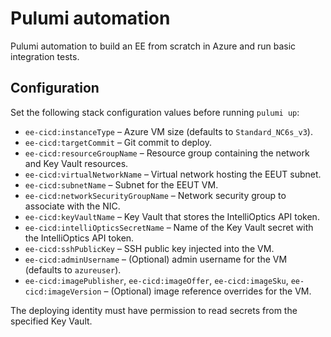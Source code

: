 # Pulumi automation

Pulumi automation to build an EE from scratch in Azure and run basic integration tests.

## Configuration

Set the following stack configuration values before running `pulumi up`:

* `ee-cicd:instanceType` – Azure VM size (defaults to `Standard_NC6s_v3`).
* `ee-cicd:targetCommit` – Git commit to deploy.
* `ee-cicd:resourceGroupName` – Resource group containing the network and Key Vault resources.
* `ee-cicd:virtualNetworkName` – Virtual network hosting the EEUT subnet.
* `ee-cicd:subnetName` – Subnet for the EEUT VM.
* `ee-cicd:networkSecurityGroupName` – Network security group to associate with the NIC.
* `ee-cicd:keyVaultName` – Key Vault that stores the IntelliOptics API token.
* `ee-cicd:intelliOpticsSecretName` – Name of the Key Vault secret with the IntelliOptics API token.
* `ee-cicd:sshPublicKey` – SSH public key injected into the VM.
* `ee-cicd:adminUsername` – (Optional) admin username for the VM (defaults to `azureuser`).
* `ee-cicd:imagePublisher`, `ee-cicd:imageOffer`, `ee-cicd:imageSku`, `ee-cicd:imageVersion` – (Optional) image reference overrides for the VM.

The deploying identity must have permission to read secrets from the specified Key Vault.


